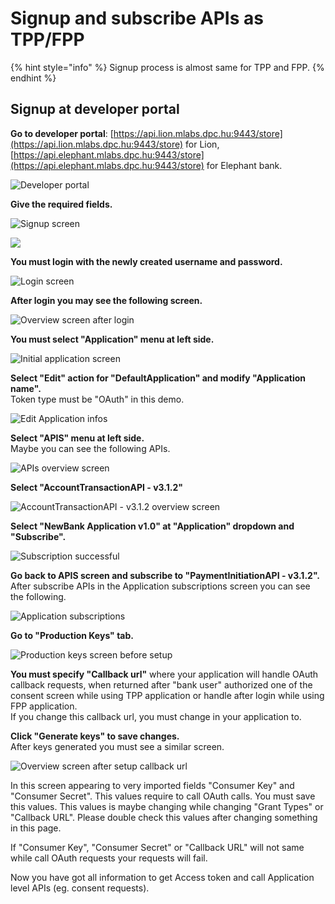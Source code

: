 # Signup and subscribe APIs as TPP/FPP

{% hint style="info" %}
Signup process is almost same for TPP and FPP.
{% endhint %}

## Signup at developer portal

**Go to developer portal**: [https://api.lion.mlabs.dpc.hu:9443/store](https://api.lion.mlabs.dpc.hu:9443/store) for Lion, [https://api.elephant.mlabs.dpc.hu:9443/store](https://api.elephant.mlabs.dpc.hu:9443/store) for Elephant bank.

![Developer portal](../.gitbook/assets/screenshot-from-2019-08-12-14-13-12.png)

**Give the required fields.**

![Signup screen](../.gitbook/assets/screenshot-from-2019-08-12-14-15-15.png)

![](../.gitbook/assets/screenshot-from-2019-08-12-14-15-50.png)

**You must login with the newly created username and password.**

![Login screen](../.gitbook/assets/screenshot-from-2019-08-12-14-16-39.png)

**After login you may see the following screen.**

![Overview screen after login](../.gitbook/assets/screenshot-from-2019-08-12-14-17-12.png)

**You must select "Application" menu at left side.**

![Initial application screen](../.gitbook/assets/screenshot-from-2019-08-12-14-18-24.png)

**Select "Edit" action for "DefaultApplication" and modify "Application name".**  
Token type must be "OAuth" in this demo.

![Edit Application infos](../.gitbook/assets/screenshot-from-2019-08-12-14-19-42.png)

**Select "APIS" menu at left side.**  
Maybe you can see the following APIs.

![APIs overview screen](../.gitbook/assets/screenshot-from-2019-08-12-14-23-19.png)

**Select "AccountTransactionAPI - v3.1.2"**

![AccountTransactionAPI - v3.1.2 overview screen](../.gitbook/assets/screenshot-from-2019-08-12-14-24-34.png)

**Select "NewBank Application v1.0" at "Application" dropdown and "Subscribe".**

![Subscription successful](../.gitbook/assets/screenshot-from-2019-08-12-14-25-44.png)

**Go back to APIS screen and subscribe to "PaymentInitiationAPI - v3.1.2".**  
After subscribe APIs in the Application subscriptions screen you can see the following.

![Application subscriptions](../.gitbook/assets/screenshot-from-2019-08-12-14-27-11.png)

**Go to "Production Keys" tab.**

![Production keys screen before setup](../.gitbook/assets/screenshot-from-2019-08-12-14-28-53.png)

**You must specify "Callback url"** where your application will handle OAuth callback requests, when returned after "bank user" authorized one of the consent screen while using TPP application or handle after login while using FPP application.  
If you change this callback url, you must change in your application to.

**Click "Generate keys" to save changes.**  
After keys generated you must see a similar screen.

![Overview screen after setup callback url](../.gitbook/assets/fireshot-capture-002-application-api.lion.mlabs.dpc.hu.png)

In this screen appearing to very imported fields "Consumer Key" and "Consumer Secret". This values require to call OAuth calls. You must save this values. This values is maybe changing while changing "Grant Types" or "Callback URL". Please double check this values after changing something in this page.

If "Consumer Key", "Consumer Secret" or "Callback URL" will not same while call OAuth requests your requests will fail.

Now you have got all information to get Access token and call Application level APIs \(eg. consent requests\).

